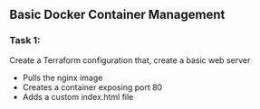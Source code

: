 ## Basic Docker Container Management
### Task 1:
Create a Terraform configuration that, create a basic web server
- Pulls the nginx image
- Creates a container exposing port 80
- Adds a custom index.html file
